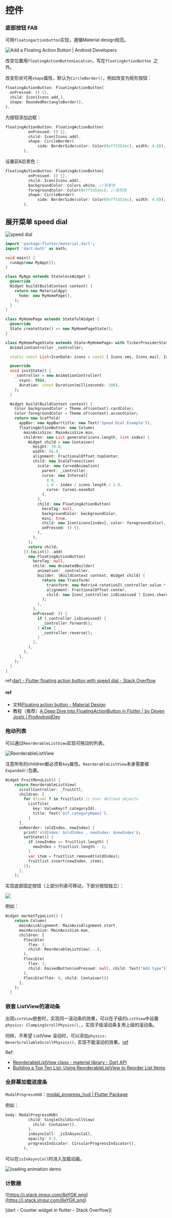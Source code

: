 # 控件


### 底部按钮 FAB

可用`floatingactionbutton`实现，遵循Material design规范。

![Add a Floating Action Button | Android Developers](https://developer.android.com/training/material/images/fab.png)

改变位置用`floatingActionButtonLocation`，写在`floatingActionButton `之外。

改变形状可用`shape`属性，默认为`CircleBorder()`，例如改变为矩形按钮：

```dart
floatingActionButton: FloatingActionButton(
  onPressed: () {},
  child: Icon(Icons.add,),
  shape: RoundedRectangleBorder(),
),
```

为按钮添加边框：

```dart
floatingActionButton: FloatingActionButton(
          onPressed: () {},
          child: Icon(Icons.add),
          shape: CircleBorder(
              side: BorderSide(color: Color(0xff5352ec), width: 4.0)),
        ),
```

设置前&后景色：

```dart
floatingActionButton: FloatingActionButton(
          onPressed: () {},
          child: Icon(Icons.add),
          backgroundColor: Colors.white, //背景色
          foregroundColor: Color(0xff5352ec), //高亮色
          shape: CircleBorder(
              side: BorderSide(color: Color(0xff5352ec), width: 4.0)), //边框色
        ),
```

## 展开菜单 speed dial

![speed dial](https://i.stack.imgur.com/uF0CO.gif)

```dart
import 'package:flutter/material.dart';
import 'dart:math' as math;

void main() {
  runApp(new MyApp());
}

class MyApp extends StatelessWidget {
  @override
  Widget build(BuildContext context) {
    return new MaterialApp(
      home: new MyHomePage(),
    );
  }
}

class MyHomePage extends StatefulWidget {
  @override
  State createState() => new MyHomePageState();
}

class MyHomePageState extends State<MyHomePage> with TickerProviderStateMixin {
  AnimationController _controller;

  static const List<IconData> icons = const [ Icons.sms, Icons.mail, Icons.phone ];

  @override
  void initState() {
    _controller = new AnimationController(
      vsync: this,
      duration: const Duration(milliseconds: 500),
    );
  }

  Widget build(BuildContext context) {
    Color backgroundColor = Theme.of(context).cardColor;
    Color foregroundColor = Theme.of(context).accentColor;
    return new Scaffold(
      appBar: new AppBar(title: new Text('Speed Dial Example')),
      floatingActionButton: new Column(
        mainAxisSize: MainAxisSize.min,
        children: new List.generate(icons.length, (int index) {
          Widget child = new Container(
            height: 70.0,
            width: 56.0,
            alignment: FractionalOffset.topCenter,
            child: new ScaleTransition(
              scale: new CurvedAnimation(
                parent: _controller,
                curve: new Interval(
                  0.0,
                  1.0 - index / icons.length / 2.0,
                  curve: Curves.easeOut
                ),
              ),
              child: new FloatingActionButton(
                heroTag: null,
                backgroundColor: backgroundColor,
                mini: true,
                child: new Icon(icons[index], color: foregroundColor),
                onPressed: () {},
              ),
            ),
          );
          return child;
        }).toList()..add(
          new FloatingActionButton(
            heroTag: null,
            child: new AnimatedBuilder(
              animation: _controller,
              builder: (BuildContext context, Widget child) {
                return new Transform(
                  transform: new Matrix4.rotationZ(_controller.value * 0.5 * math.pi),
                  alignment: FractionalOffset.center,
                  child: new Icon(_controller.isDismissed ? Icons.share : Icons.close),
                );
              },
            ),
            onPressed: () {
              if (_controller.isDismissed) {
                _controller.forward();
              } else {
                _controller.reverse();
              }
            },
          ),
        ),
      ),
    );
  }
}
```

ref:[dart - Flutter floating action button with speed dial - Stack Overflow](https://stackoverflow.com/a/46480722)

#### ref

* 文档[Floating action button - Material Design](https://material.io/develop/flutter/components/floating-action-buttons)
* 教程（推荐）[A Deep Dive Into FloatingActionButton in Flutter | by Deven Joshi | ProAndroidDev](https://proandroiddev.com/a-deep-dive-into-floatingactionbutton-in-flutter-bf95bee11627)



### 拖动列表

可以通过`ReorderableListView`实现可拖动的列表。

![ReorderableListView](https://i.stack.imgur.com/9kisU.gif)

注意所有的children都必须有`key`属性。`ReorderableListView`本身需要被`Expanded()`包裹。

```dart
Widget FruitMenuList() {
    return ReorderableListView(
      scrollController: _fruitCtl,
      children: [
        for (final f in fruitlist) // User defined objects
          ListTile(
            key: ValueKey(f.categoryId),
            title: Text('${f.categoryName}'),
          )
      ],
      onReorder: (oldIndex, newIndex) {
        print('oldIndex: $oldIndex , newIndex: $newIndex');
        setState(() {
          if (newIndex == fruitlist.length) {
            newIndex = fruitlist.length - 1;
          }
          var item = fruitlist.removeAt(oldIndex);
          fruitlist.insert(newIndex, item);
        });
      },
    );
```

实现底部固定按钮（上部分列表可移动，下部分按钮独立）：


![](reorderable_list.png)

例如：

```dart
Widget marketTypeList() {
    return Column(
      mainAxisAlignment: MainAxisAlignment.start,
      mainAxisSize: MainAxisSize.max,
      children: [
        Flexible(
          flex: 3,
          child: ReorderableListView(...),
        ),
        Flexible(
          flex: 3,
          child: RaisedButton(onPressed: null, child: Text("Add type")),
        ),
        Flexible(flex: 6, child: Container())
      ],
    );
  }
```



### 嵌套 ListView的滚动条



出现`ListView`嵌套时，实现同一滚动条的效果，可以在子级的`ListView`中设置`physics: ClampingScrollPhysics(),`，实现子级滚动条复用上级的滚动条。

同样，不希望 ListView 滚动时，可以添加`physics: NeverScrollableScrollPhysics(),` 实现不能滚动的效果。[ref](https://stackoverflow.com/questions/50477809/flutter-listview-disable-scrolling-with-touchscreen)



Ref: 

* [ReorderableListView class - material library - Dart API](https://api.flutter.dev/flutter/material/ReorderableListView-class.html)
* [Building a Top Ten List: Using ReorderableListView to Reorder List Items](https://developer.school/building-a-top-ten-list-using-reorderablelistview-to-reorder-list-items/)

### 全屏幕加载进度条

`ModalProgressHUD`：[modal_progress_hud | Flutter Package](https://pub.dev/packages/modal_progress_hud)

例如：

```dart
body: ModalProgressHUD(
          child: SingleChildScrollView(
            child: Container(),
          ),
          inAsyncCall: _isInAsyncCall,
          opacity: 0.5,
          progressIndicator: CircularProgressIndicator(),
        ),
```

可以在`isInAsyncCall`时进入加载动画。

![loading animation demo](https://raw.githubusercontent.com/mmcc007/modal_progress_hud/master/modal_progress_hud.gif)


### 计数器

![https://i.stack.imgur.com/8eYGK.png](https://i.stack.imgur.com/8eYGK.png)

[dart - Counter widget in flutter - Stack Overflow](